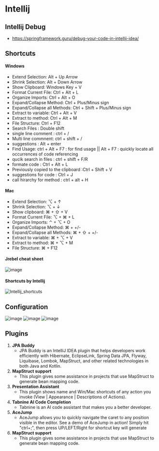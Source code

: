 # Intellij
## Intellij Debug
- <https://springframework.guru/debug-your-code-in-intellij-idea/>
## Shortcuts
#### Windows
- Extend Selection: Alt + Up Arrow
- Shrink Selection: Alt + Down Arrow
- Show Clipboard: Windows Key + V
- Format Current File: Ctrl + Alt + L
- Organize Imports: Ctrl + Alt + O
- Expand/Collapse Method: Ctrl + Plus/Minus sign
- Expand/Collapse all Methods: Ctrl + Shift + Plus/Minus sign
- Extract to variable: Ctrl + Alt + V
- Extract to method: Ctrl + Alt + M
- File Structure: Ctrl + F12
- Search Files : Double shift
- single line comment  : ctrl + / 
- Multi line commnent: ctrl + shift + / 
- suggestions : Alt + enter
- Find Usage: ctrl + Alt + F7 : for find usage || Alt + F7 :  quickly locate all occurrences of code referencing 
- qucik search in files : ctrl + shift + F/R
- formate code : Ctrl + Alt + L 
- Previously copied to the clipboard :Ctrl + Shift + V 
- suggestions for code : Ctrl + J  
- call hirarchy for method : ctrl + alt + H
#### Mac
- Extend Selection: ⌥ + ↑
- Shrink Selection: ⌥ + ↓
- Show clipboard: ⌘ + ⇧ + V
- Format Current File: ⌥ + ⌘ + L
- Organize Imports: ⌃ + ⌥ + O
- Expand/Collapse Method: ⌘ + +/-
- Expand/Collapse all Methods: ⌘ + ⇧ + +/-
- Extract to variable: ⌘ + ⌥ + V
- Extract to method: ⌘ + ⌥ + M
- File Structure: ⌘ + F12

#### Jrebel cheat sheet

![image](https://user-images.githubusercontent.com/69948118/232766770-a5efc647-8588-453f-87da-6cbe8c97825a.png)

#### Shortcuts by Intellij
![Intellij_shortcuts](https://user-images.githubusercontent.com/69948118/235046786-023ac3fc-c3df-48ce-9a72-f58bef5ec9f3.jpg)


## Configuration
![image](https://user-images.githubusercontent.com/69948118/234756356-60380820-72d0-48d5-a9f1-d30445f6f6ae.png)
![image](https://user-images.githubusercontent.com/69948118/234756505-cb611851-7bbf-4d5b-8abf-540c4db039ba.png)
![image](https://user-images.githubusercontent.com/69948118/234756552-70c5327d-8130-4674-8f23-6ea61995b37b.png)


## Plugins
1. **JPA Buddy** 
    - JPA Buddy is an IntelliJ IDEA plugin that helps developers work efficiently with Hibernate, EclipseLink, Spring Data JPA, Flyway, Liquibase, Lombok, MapStruct, and other related technologies in both Java and Kotlin.
2. **MapStruct support**
    - This plugin gives some assistance in projects that use MapStruct to generate bean mapping code.
3. **Presentation Assistant**
    - This plugin shows name and Win/Mac shortcuts of any action you invoke (View | Appearance | Descriptions of Actions).
4. **Tabnine AI Code Completion**
    - Tabnine is an AI code assistant that makes you a better developer.
5. **AceJump**
    - AceJump allows you to quickly navigate the caret to any position visible in the editor. See a demo of AceJump in action! Simply hit "ctrl+;", then press UP/LEFT/Right for shortcut key will generate
2. **MapStruct support**
    - This plugin gives some assistance in projects that use MapStruct to generate bean mapping code.

